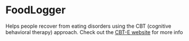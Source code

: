 # FoodLogger

Helps people recover from eating disorders using the CBT (cognitive behavioral therapy) approach.
Check out the [CBT-E website](https://www.cbte.co/what-is-cbte/) for more info
